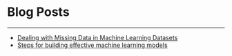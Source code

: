 # Blog Posts
---
- [Dealing with Missing Data in Machine Learning Datasets](missing_data.md)
- [Steps for building effective machine learning models](effective_models.md)
